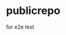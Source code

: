# publicrepo
for e2e test




























































































































































































































































































































































































































































































































































































































































































































































































































































































































































































































































































































































































































































































































































































































































































































































































































































































































































































































































































































































































































































































































































































































































































































































